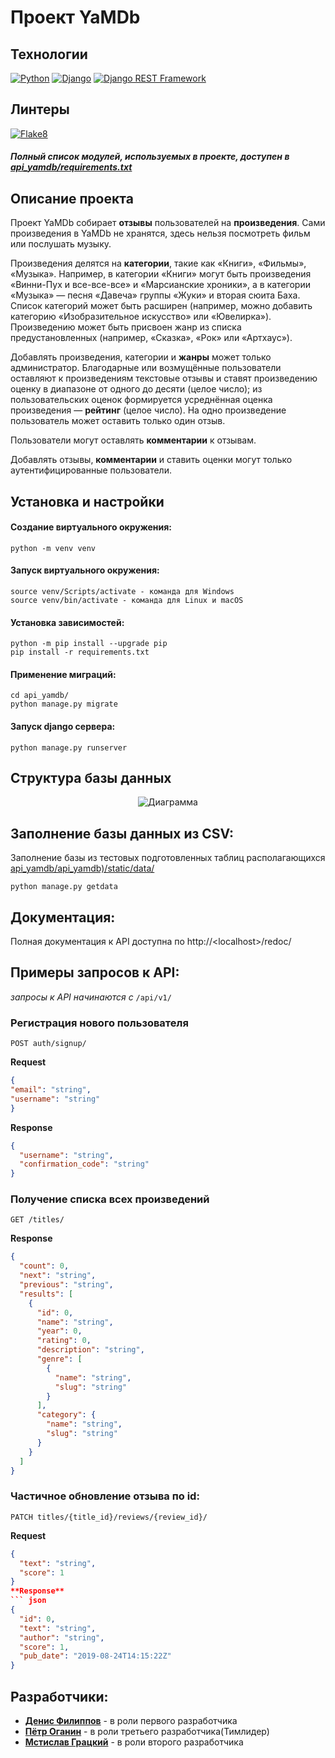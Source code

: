 # Проект YaMDb


## Технологии
[![Python](https://img.shields.io/badge/-Python-464646?style=flat&logo=Python&logoColor=56C0C0&color=gray)](https://www.python.org/) [![Django](https://img.shields.io/badge/-Django-464646?style=flat&logo=Django&logoColor=56C0C0&color=gray)](https://www.djangoproject.com/) [![Django REST Framework](https://img.shields.io/badge/-Django%20REST%20Framework-464646?style=flat&logo=Django%20REST%20Framework&logoColor=56C0C0&color=gray)](https://www.django-rest-framework.org/)
## Линтеры
[![Flake8](https://img.shields.io/badge/-flake8-464646?style=flat&logo=flake8&logoColor=56C0C0&color=gray)](https://flake8.pycqa.org/)
##### Полный список модулей, используемых в проекте, доступен в [api_yamdb/requirements.txt](https://github.com/NECROshizo/api_yamdb/blob/36c25de83bbede5c160216861d38fee3cc540a06/requirements.txt)

## Описание проекта
Проект YaMDb собирает **отзывы** пользователей на **произведения**. Сами произведения в YaMDb не хранятся, здесь нельзя посмотреть фильм или послушать музыку.

Произведения делятся на **категории**, такие как «Книги», «Фильмы», «Музыка». Например, в категории «Книги» могут быть произведения «Винни-Пух и все-все-все» и «Марсианские хроники», а в категории «Музыка» — песня «Давеча» группы «Жуки» и вторая сюита Баха. Список категорий может быть расширен (например, можно добавить категорию «Изобразительное искусство» или «Ювелирка»). 
Произведению может быть присвоен жанр из списка предустановленных (например, «Сказка», «Рок» или «Артхаус»). 

Добавлять произведения, категории и **жанры** может только администратор.
Благодарные или возмущённые пользователи оставляют к произведениям текстовые отзывы и ставят произведению оценку в диапазоне от одного до десяти (целое число); из пользовательских оценок формируется усреднённая оценка произведения — **рейтинг** (целое число). На одно произведение пользователь может оставить только один отзыв.

Пользователи могут оставлять **комментарии** к отзывам.

Добавлять отзывы, **комментарии** и ставить оценки могут только аутентифицированные пользователи.

## Установка и настройки
#### Создание виртуального окружения:

```
python -m venv venv
```

#### Запуск виртуального окружения:

```
source venv/Scripts/activate - команда для Windows
source venv/bin/activate - команда для Linux и macOS
```
#### Установка зависимостей:

```
python -m pip install --upgrade pip
pip install -r requirements.txt
```

#### Применение миграций:
```
cd api_yamdb/
python manage.py migrate 
```
#### Запуск django сервера:

```
python manage.py runserver 
```

## Структура базы данных
<div align="center">
    <img src="https://raw.githubusercontent.com/NECROshizo/api_yamdb/master/api_yamdb/static/ER.png?token=GHSAT0AAAAAABY6TRND4P3VPFBUJPWMOKA6Y7D3UIQ" alt="Диаграмма">
</div>

## Заполнение базы данных из CSV:

Заполнение базы из тестовых подготовленных таблиц располагающихся [api_yamdb/api_yamdb)/static/data/](https://github.com/NECROshizo/api_yamdb/tree/master/api_yamdb/static/data)

```
python manage.py getdata
```
## Документация:
Полная документация к API доступна по http://\<localhost>/redoc/

## Примеры запросов к API:
*запросы к API начинаются с* `/api/v1/`
### Регистрация нового пользователя
```
POST auth/signup/
```

**Request**
```json
{
"email": "string",
"username": "string"
}
```
**Response**
```json
{
  "username": "string",
  "confirmation_code": "string"
}
```
### Получение списка всех произведений
```
GET /titles/
```
**Response**
```json
{
  "count": 0,
  "next": "string",
  "previous": "string",
  "results": [
    {
      "id": 0,
      "name": "string",
      "year": 0,
      "rating": 0,
      "description": "string",
      "genre": [
        {
          "name": "string",
          "slug": "string"
        }
      ],
      "category": {
        "name": "string",
        "slug": "string"
      }
    }
  ]
}
```
### Частичное обновление отзыва по id:
```
PATCH titles/{title_id}/reviews/{review_id}/
```
**Request**
```json
{
  "text": "string",
  "score": 1
}
**Response**
``` json
{
  "id": 0,
  "text": "string",
  "author": "string",
  "score": 1,
  "pub_date": "2019-08-24T14:15:22Z"
}
```

## Разработчики:
-  [**Денис Филиппов**](https://github.com/Sun-Mon-Fil) - в роли первого разработчика
-  [**Пётр Оганин**](https://github.com/NECROshizo) - в роли третьего разработчика(Тимлидер)
-  [**Мстислав Грацкий**](https://github.com/gratsky) - в роли второго разработчика